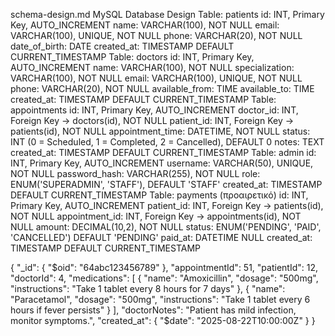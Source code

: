 schema-design.md
MySQL Database Design
Table: patients
id: INT, Primary Key, AUTO_INCREMENT
name: VARCHAR(100), NOT NULL
email: VARCHAR(100), UNIQUE, NOT NULL
phone: VARCHAR(20), NOT NULL
date_of_birth: DATE
created_at: TIMESTAMP DEFAULT CURRENT_TIMESTAMP
Table: doctors
id: INT, Primary Key, AUTO_INCREMENT
name: VARCHAR(100), NOT NULL
specialization: VARCHAR(100), NOT NULL
email: VARCHAR(100), UNIQUE, NOT NULL
phone: VARCHAR(20), NOT NULL
available_from: TIME
available_to: TIME
created_at: TIMESTAMP DEFAULT CURRENT_TIMESTAMP
Table: appointments
id: INT, Primary Key, AUTO_INCREMENT
doctor_id: INT, Foreign Key → doctors(id), NOT NULL
patient_id: INT, Foreign Key → patients(id), NOT NULL
appointment_time: DATETIME, NOT NULL
status: INT (0 = Scheduled, 1 = Completed, 2 = Cancelled), DEFAULT 0
notes: TEXT
created_at: TIMESTAMP DEFAULT CURRENT_TIMESTAMP
Table: admin
id: INT, Primary Key, AUTO_INCREMENT
username: VARCHAR(50), UNIQUE, NOT NULL
password_hash: VARCHAR(255), NOT NULL
role: ENUM('SUPERADMIN', 'STAFF'), DEFAULT 'STAFF'
created_at: TIMESTAMP DEFAULT CURRENT_TIMESTAMP
Table: payments (προαιρετικό)
id: INT, Primary Key, AUTO_INCREMENT
patient_id: INT, Foreign Key → patients(id), NOT NULL
appointment_id: INT, Foreign Key → appointments(id), NOT NULL
amount: DECIMAL(10,2), NOT NULL
status: ENUM('PENDING', 'PAID', 'CANCELLED') DEFAULT 'PENDING'
paid_at: DATETIME NULL
created_at: TIMESTAMP DEFAULT CURRENT_TIMESTAMP

{
"_id": { "$oid": "64abc123456789" },
"appointmentId": 51,
"patientId": 12,
"doctorId": 4,
"medications": [
{
"name": "Amoxicillin",
"dosage": "500mg",
"instructions": "Take 1 tablet every 8 hours for 7 days"
},
{
"name": "Paracetamol",
"dosage": "500mg",
"instructions": "Take 1 tablet every 6 hours if fever persists"
}
],
"doctorNotes": "Patient has mild infection, monitor symptoms.",
"created_at": { "$date": "2025-08-22T10:00:00Z" }
}
